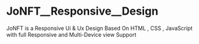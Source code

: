 # JoNFT__Responsive__Design
 JoNFT is a Responsive Ui & Ux Design Based On HTML , CSS , JavaScript with full Responsive and Multi-Device view Support
